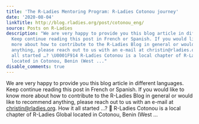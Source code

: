 ```yaml
---
title: 'The R-Ladies Mentoring Program: R-Ladies Cotonou journey'
date: '2020-08-04'
linkTitle: http://blog.rladies.org/post/cotonou_eng/
source: Posts on R-Ladies
description: "We are very happy to provide you this blog article in different languages.
  Keep continue reading this post in French or Spanish. If you would like to know
  more about how to contribute to the R-Ladies Blog in general or would like to recommend
  anything, please reach out to us with an e-mail at christin@rladies.org.\nHow it
  all started …? \U0001F914 R-Ladies Cotonou is a local chapter of R-Ladies Global
  located in Cotonou, Benin (West ..."
disable_comments: true
---
```

We are very happy to provide you this blog article in different languages. Keep continue reading this post in French or Spanish. If you would like to know more about how to contribute to the R-Ladies Blog in general or would like to recommend anything, please reach out to us with an e-mail at christin@rladies.org.
How it all started …? 🤔 R-Ladies Cotonou is a local chapter of R-Ladies Global located in Cotonou, Benin (West ...